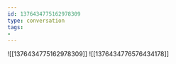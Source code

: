 ```yaml
---
id: 1376434775162978309
type: conversation
tags:
- 
---
```

![[1376434775162978309]]
![[1376434776576434178]]

